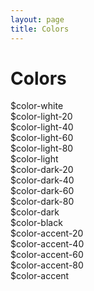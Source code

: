 ```yaml
---
layout: page
title: Colors
---
```


# Colors

<div class="grid push-bottom">
	<div class="docs__color column column--one-sixth bg-color--white">$color-white</div>
	<div class="docs__color column column--one-sixth bg-color--light-20">$color-light-20</div>
	<div class="docs__color column column--one-sixth bg-color--light-40">$color-light-40</div>
	<div class="docs__color column column--one-sixth bg-color--light-60">$color-light-60</div>
	<div class="docs__color column column--one-sixth bg-color--light-80">$color-light-80</div>
	<div class="docs__color column column--one-sixth bg-color--light">$color-light</div>
</div>

<div class="grid push-bottom">
	<div class="docs__color column column--one-sixth bg-color--dark-20 color--white">$color-dark-20</div>
	<div class="docs__color column column--one-sixth bg-color--dark-40 color--white">$color-dark-40</div>
	<div class="docs__color column column--one-sixth bg-color--dark-60 color--white">$color-dark-60</div>
	<div class="docs__color column column--one-sixth bg-color--dark-80 color--white">$color-dark-80</div>
	<div class="docs__color column column--one-sixth bg-color--dark color--white">$color-dark</div>
	<div class="docs__color column column--one-sixth bg-color--black color--white">$color-black</div>
</div>

<div class="grid push-bottom">
	<div class="docs__color column column--one-fifth bg-color--accent-20 color--white">$color-accent-20</div>
	<div class="docs__color column column--one-fifth bg-color--accent-40 color--white">$color-accent-40</div>
	<div class="docs__color column column--one-fifth bg-color--accent-60 color--white">$color-accent-60</div>
	<div class="docs__color column column--one-fifth bg-color--accent-80 color--white">$color-accent-80</div>
	<div class="docs__color column column--one-fifth bg-color--accent color--white">$color-accent</div>
</div>
